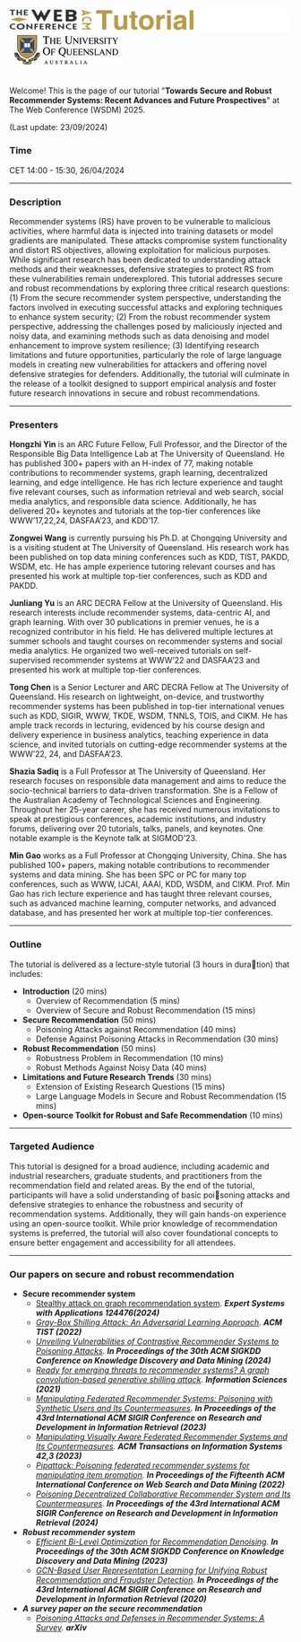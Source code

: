 ![logo_tutorial](https://raw.githubusercontent.com/secure-robust-recsys/secure-robust-recsys.github.io/main/logo2_tutorial.png)
![uq_logo](https://raw.githubusercontent.com/secure-robust-recsys/secure-robust-recsys.github.io/main/uq_logo2.jpg)

<br>
Welcome! This is the page of our tutorial "<b>Towards Secure and Robust Recommender Systems: Recent Advances and Future Prospectives</b>" at The Web Conference (WSDM) 2025.

(Last update: 23/09/2024)

### Time
CET 14:00 - 15:30, 26/04/2024
<hr>

### Description

Recommender systems (RS) have proven to be vulnerable to malicious activities, where harmful data is injected into training datasets or model gradients are manipulated. These attacks compromise system functionality and distort RS objectives, allowing exploitation for malicious purposes. While significant research has been dedicated to understanding attack methods and their weaknesses, defensive strategies to protect RS from these vulnerabilities remain underexplored. This tutorial addresses secure and robust recommendations by exploring three critical research questions: (1) From the secure recommender system perspective, understanding the factors involved in executing successful attacks and exploring techniques to enhance system security; (2) From the robust recommender system perspective, addressing the challenges posed by maliciously injected and noisy data, and examining methods such as data denoising and model enhancement to improve system resilience; (3) Identifying research limitations and future opportunities, particularly the role of large language models in creating new vulnerabilities for attackers and offering novel defensive strategies for defenders. Additionally, the tutorial will culminate in the release of a toolkit designed to support empirical analysis and foster future research innovations in secure and robust recommendations. 
<hr>

### Presenters

<b>Hongzhi Yin</b> is an ARC Future Fellow, Full Professor, and the Director of the Responsible Big Data Intelligence Lab at The University of Queensland. He has published 300+ papers with an H-index of 77, making notable contributions to recommender systems, graph learning, decentralized learning, and edge intelligence. He has rich lecture experience and taught five relevant courses, such as information retrieval and web search, social media analytics, and responsible data science. Additionally, he has delivered 20+ keynotes and tutorials at the top-tier conferences like WWW’17,22,24, DASFAA’23, and KDD’17. 

<b>Zongwei Wang</b>  is currently pursuing his Ph.D. at Chongqing University and is a visiting student at The University of Queensland. His research work has been published on top data mining conferences such as KDD, TIST, PAKDD, WSDM, etc. He has ample experience tutoring relevant courses and has presented his work at multiple top-tier conferences, such as KDD and PAKDD. 

<b>Junliang Yu</b> is an ARC DECRA Fellow at the University of Queensland. His research interests include recommender systems, data-centric AI, and graph learning. With over 30 publications in premier venues, he is a recognized contributor in his field. He has delivered multiple lectures at summer schools and taught courses on recommender systems and social media analytics. He organized two well-received tutorials on self-supervised recommender systems at WWW’22 and DASFAA’23 and presented his work at multiple top-tier conferences.

<b>Tong Chen</b> is a Senior Lecturer and ARC DECRA Fellow at The University of Queensland. His research on lightweight, on-device, and trustworthy recommender systems has been published in top-tier international venues such as KDD, SIGIR, WWW, TKDE, WSDM, TNNLS, TOIS, and CIKM. He has ample track records in lecturing, evidenced by his course design and delivery experience in business analytics, teaching experience in data science, and invited tutorials on cutting-edge recommender systems at the WWW’22, 24, and DASFAA’23.

<b>Shazia Sadiq</b> is a Full Professor at The University of Queensland. Her research focuses on responsible data management and aims to reduce the socio-technical barriers to data-driven transformation. She is a Fellow of the Australian Academy of Technological Sciences and Engineering. Throughout her 25-year career, she has received numerous invitations to speak at prestigious conferences, academic institutions, and industry forums, delivering over 20 tutorials, talks, panels, and keynotes. One notable example is the Keynote talk at SIGMOD’23.

<b>Min Gao</b> works as a Full Professor at Chongqing University, China. She has published 100+ papers, making notable contributions to recommender systems and data mining. She has been SPC or PC for many top conferences, such as WWW, IJCAI, AAAI, KDD, WSDM, and CIKM. Prof. Min Gao has rich lecture experience and has taught three relevant courses, such as advanced machine learning, computer networks, and advanced database, and has presented her work at multiple top-tier conferences.

<hr>

### Outline

The tutorial is delivered as a lecture-style tutorial (3 hours in duration) that includes:
- <b>Introduction</b>  (20 mins)
  - Overview of Recommendation (5 mins)
  - Overview of Secure and Robust Recommendation (15 mins)   
- <b>Secure Recommendation</b>  (50 mins)
  - Poisoning Attacks against Recommendation (40 mins)
  - Defense Against Poisoning Attacks in Recommendation (30 mins)
- <b>Robust Recommendation</b>  (50 mins)
   - Robustness Problem in Recommendation (10 mins)
   - Robust Methods Against Noisy Data (40 mins)
- <b> Limitations and Future Research Trends</b>  (30 mins)
   - Extension of Existing Research Questions (15 mins)
   - Large Language Models in Secure and Robust Recommendation (15 mins)
- <b>Open-source Toolkit for Robust and Safe Recommendation</b> (10 mins)
<hr>

### Targeted Audience

  This tutorial is designed for a broad audience, including academic and industrial researchers, graduate students, and practitioners from the recommendation field and related areas. By the end of the tutorial, participants will have a solid understanding of basic poisoning attacks and defensive strategies to enhance the robustness and security of recommendation systems. Additionally, they will gain hands-on experience using an open-source toolkit. While prior knowledge of recommendation systems is preferred, the tutorial will also cover foundational concepts to ensure better engagement and accessibility for all attendees.

<hr>

### Our papers on secure and robust recommendation

- <b>Secure recommender system</b>
  + [Stealthy attack on graph recommendation system](https://doi.org/10.1016/j.eswa.2024.124476). <i><b>Expert Systems with Applications 124476(2024)</b><i> <br>
  + [Gray-Box Shilling Attack: An Adversarial Learning Approach](https://doi.org/10.1145/3512352). <i><b>ACM TIST (2022)</b><i> <br>
  + [Unveiling Vulnerabilities of Contrastive Recommender Systems to Poisoning Attacks](https://doi.org/10.1145/3637528.3671795). <i><b>  In Proceedings of the 30th ACM SIGKDD Conference on Knowledge Discovery and Data Mining (2024)</b><i> <br>
  + [Ready for emerging threats to recommender systems? A graph convolution-based generative shilling attack](https://doi.org/10.1016/j.ins.2021.07.041). <i><b>Information Sciences (2021)</b><i> <br>
  + [Manipulating Federated Recommender Systems: Poisoning with Synthetic Users and Its Countermeasures](https://doi.org/10.1145/3539618.3591722). <i><b>In Proceedings of the 43rd International ACM SIGIR Conference on Research and Development in Information Retrieval (2023)</b><i> <br>
  + [Manipulating Visually Aware Federated Recommender Systems and Its Countermeasures](https://doi.org/10.1145/3630005). <i><b>ACM Transactions on Information Systems 42,3 (2023)</b><i> <br>
  + [Pipattack: Poisoning federated recommender systems for manipulating item promotion](https://doi.org/10.1145/3488560.3498386). <i><b> In Proceedings of the Fifteenth ACM International Conference on Web Search and Data Mining (2022)</b><i> <br>
  + [Poisoning Decentralized Collaborative Recommender System and Its Countermeasures](https://doi.org/10.1145/3626772.3657814). <i><b>In Proceedings of the 43rd International ACM SIGIR Conference on Research and Development in Information Retrieval (2024)</b><i> <br>
- <b>Robust recommender system </b>
  + [Efficient Bi-Level Optimization for Recommendation Denoising](https://doi.org/10.1145/3580305.3599324). <i><b> In Proceedings of the 30th ACM SIGKDD Conference on Knowledge Discovery and Data Mining (2023)</b><i> <br>
  + [GCN-Based User Representation Learning for Unifying Robust Recommendation and Fraudster Detection](https://doi.org/10.1145/3397271.3401165). <i><b>In Proceedings of the 43rd International ACM SIGIR Conference on Research and Development in Information Retrieval (2020)</b><i> <br>
- <b>A survey paper on the secure recommendation</b>
  + [Poisoning Attacks and Defenses in Recommender Systems: A Survey](https://doi.org/10.48550/arXiv.2406.01022). <i><b>arXiv</b><i> <br>
